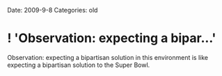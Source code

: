 Date: 2009-9-8
Categories: old

# ! 'Observation: expecting a bipar...'

Observation: expecting a bipartisan solution in this environment is like expecting a bipartisan solution to the Super Bowl.
